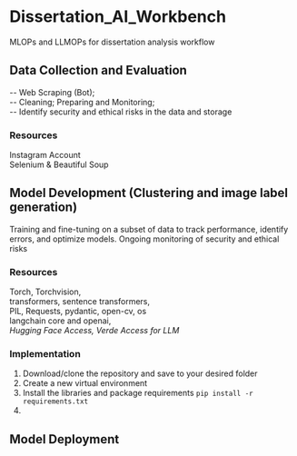# Dissertation_AI_Workbench
MLOPs and LLMOPs for dissertation analysis workflow

## Data Collection and Evaluation
-- Web Scraping (Bot);  
-- Cleaning; Preparing and Monitoring;   
-- Identify security and ethical risks in the data and storage
### Resources
Instagram Account \
Selenium & Beautiful Soup

## Model Development (Clustering and image label generation)
Training and fine-tuning on a subset of data to track performance, identify errors, and optimize models.
Ongoing monitoring of security and ethical risks

### Resources
Torch, Torchvision, \
transformers, sentence transformers,  \
PIL, Requests, pydantic, open-cv, os \
langchain core and openai, \
*Hugging Face Access, Verde Access for LLM*

### Implementation

1. Download/clone the repository and save to your desired folder 
2. Create a new virtual environment
3. Install the libraries and package requirements `pip install -r requirements.txt`
4. 


## Model Deployment

